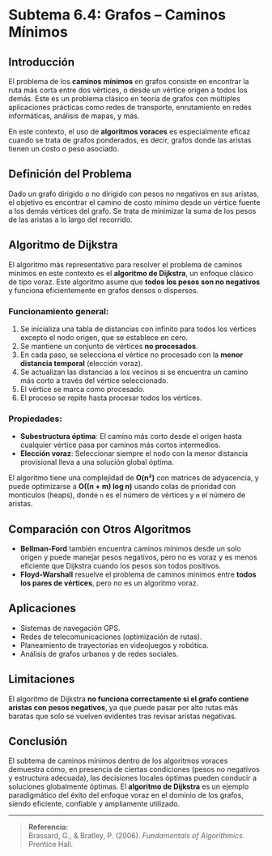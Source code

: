 # Subtema 6.4: Grafos – Caminos Mínimos

## Introducción

El problema de los **caminos mínimos** en grafos consiste en encontrar la ruta más corta entre dos vértices, o desde un vértice origen a todos los demás. Este es un problema clásico en teoría de grafos con múltiples aplicaciones prácticas como redes de transporte, enrutamiento en redes informáticas, análisis de mapas, y más.

En este contexto, el uso de **algoritmos voraces** es especialmente eficaz cuando se trata de grafos ponderados, es decir, grafos donde las aristas tienen un costo o peso asociado.

## Definición del Problema

Dado un grafo dirigido o no dirigido con pesos no negativos en sus aristas, el objetivo es encontrar el camino de costo mínimo desde un vértice fuente a los demás vértices del grafo. Se trata de minimizar la suma de los pesos de las aristas a lo largo del recorrido.

## Algoritmo de Dijkstra

El algoritmo más representativo para resolver el problema de caminos mínimos en este contexto es el **algoritmo de Dijkstra**, un enfoque clásico de tipo voraz. Este algoritmo asume que **todos los pesos son no negativos** y funciona eficientemente en grafos densos o dispersos.

### Funcionamiento general:

1. Se inicializa una tabla de distancias con infinito para todos los vértices excepto el nodo origen, que se establece en cero.
2. Se mantiene un conjunto de vértices **no procesados**.
3. En cada paso, se selecciona el vértice no procesado con la **menor distancia temporal** (elección voraz).
4. Se actualizan las distancias a los vecinos si se encuentra un camino más corto a través del vértice seleccionado.
5. El vértice se marca como procesado.
6. El proceso se repite hasta procesar todos los vértices.

### Propiedades:

- **Subestructura óptima**: El camino más corto desde el origen hasta cualquier vértice pasa por caminos más cortos intermedios.
- **Elección voraz**: Seleccionar siempre el nodo con la menor distancia provisional lleva a una solución global óptima.

El algoritmo tiene una complejidad de **O(n²)** con matrices de adyacencia, y puede optimizarse a **O((n + m) log n)** usando colas de prioridad con montículos (heaps), donde `n` es el número de vértices y `m` el número de aristas.

## Comparación con Otros Algoritmos

- **Bellman-Ford** también encuentra caminos mínimos desde un solo origen y puede manejar pesos negativos, pero no es voraz y es menos eficiente que Dijkstra cuando los pesos son todos positivos.
- **Floyd-Warshall** resuelve el problema de caminos mínimos entre **todos los pares de vértices**, pero no es un algoritmo voraz.

## Aplicaciones

- Sistemas de navegación GPS.
- Redes de telecomunicaciones (optimización de rutas).
- Planeamiento de trayectorias en videojuegos y robótica.
- Análisis de grafos urbanos y de redes sociales.

## Limitaciones

El algoritmo de Dijkstra **no funciona correctamente si el grafo contiene aristas con pesos negativos**, ya que puede pasar por alto rutas más baratas que solo se vuelven evidentes tras revisar aristas negativas.

## Conclusión

El subtema de caminos mínimos dentro de los algoritmos voraces demuestra cómo, en presencia de ciertas condiciones (pesos no negativos y estructura adecuada), las decisiones locales óptimas pueden conducir a soluciones globalmente óptimas. El **algoritmo de Dijkstra** es un ejemplo paradigmático del éxito del enfoque voraz en el dominio de los grafos, siendo eficiente, confiable y ampliamente utilizado.

---

> **Referencia:**  
> Brassard, G., & Bratley, P. (2006). *Fundamentals of Algorithmics*. Prentice Hall.


